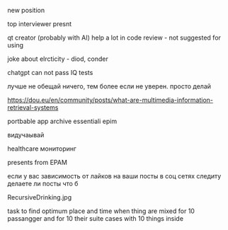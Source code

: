 new position

top interviewer presnt

qt creator (probably with AI) help a lot in code review - not suggested for using

joke about elrcticity - diod, conder

chatgpt can not pass IQ tests

лучше не обещай ничего, тем более если не уверен. просто делай

<https://dou.eu/en/community/posts/what-are-multimedia-information-retrieval-systems>

portbable app
archive
essentiali epim

видучаывай

healthcare мониторинг

presents from EPAM

если у вас зависимость от лайков на ваши посты в соц сетях следиту делаете ли посты что б

RecursiveDrinking.jpg

task to find optimum place and time when thing are mixed for 10 passangger and for 10 their suite cases with 10 things inside